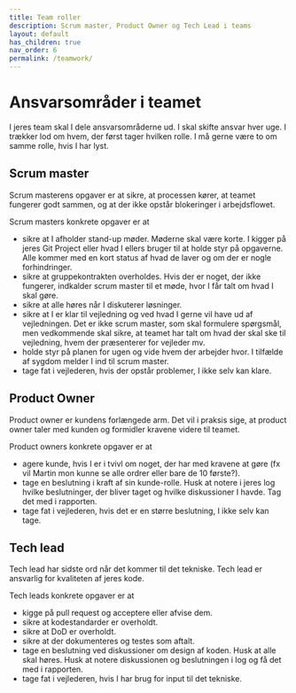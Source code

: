 ```yaml
---
title: Team roller
description: Scrum master, Product Owner og Tech Lead i teams
layout: default
has_children: true
nav_order: 6
permalink: /teamwork/
---
```


# Ansvarsområder i teamet
I jeres team skal I dele ansvarsområderne ud. I skal skifte ansvar hver uge. I trækker lod om hvem, der først tager hvilken rolle. I må gerne være to om samme rolle, hvis I har lyst. 

## Scrum master
Scrum masterens opgaver er at sikre, at processen kører, at teamet fungerer godt sammen, og at der ikke opstår blokeringer i arbejdsflowet.

Scrum masters konkrete opgaver er at

- sikre at I afholder stand-up møder. Møderne skal være korte. I kigger på jeres Git Project eller hvad I ellers bruger til at holde styr på opgaverne. Alle kommer med en kort status af hvad de laver og om der er nogle forhindringer. 
- sikre at gruppekontrakten overholdes. Hvis der er noget, der ikke fungerer, indkalder scrum master til et møde, hvor I får talt om hvad I skal gøre. 
- sikre at alle høres når I diskuterer løsninger. 
- sikre at I er klar til vejledning og ved hvad I gerne vil have ud af vejledningen. Det er ikke scrum master, som skal formulere spørgsmål, men vedkommende skal sikre, at teamet har talt om hvad der skal ske til vejledning, hvem der præsenterer for vejleder mv. 
- holde styr på planen for ugen og vide hvem der arbejder hvor. I tilfælde af sygdom melder I ind til scrum master. 
- tage fat i vejlederen, hvis der opstår problemer, I ikke selv kan klare. 

## Product Owner
Product owner er kundens forlængede arm. Det vil i praksis sige, at product owner taler med kunden og formidler kravene videre til teamet. 

Product owners konkrete opgaver er at

- agere kunde, hvis I er i tvivl om noget, der har med kravene at gøre (fx vil Martin mon kunne se alle ordrer eller bare de 10 første?).
- tage en beslutning i kraft af sin kunde-rolle. Husk at notere i jeres log hvilke beslutninger, der bliver taget og hvilke diskussioner I havde. Tag det med i rapporten. 
- tage fat i vejlederen, hvis det er en større beslutning, I ikke selv kan tage. 

## Tech lead
Tech lead har sidste ord når det kommer til det tekniske. Tech lead er ansvarlig for kvaliteten af jeres kode. 

Tech leads konkrete opgaver er at 

- kigge på pull request og acceptere eller afvise dem.
- sikre at kodestandarder er overholdt. 
- sikre at DoD er overholdt. 
- sikre at der dokumenteres og testes som aftalt. 
- tage en beslutning ved diskussioner om design af koden. Husk at alle skal høres. Husk at notere diskussionen og beslutningen i log og få det med i rapporten. 
- tage fat i vejlederen, hvis I har brug for input til det tekniske. 